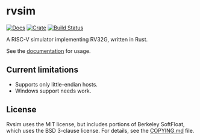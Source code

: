 # rvsim

[![Docs](https://docs.rs/rvsim/badge.svg)](https://docs.rs/rvsim)
[![Crate](https://img.shields.io/crates/v/rvsim.svg)](https://crates.io/crates/rvsim)
[![Build Status](https://travis-ci.org/stephank/rvsim.svg?branch=master)](https://travis-ci.org/stephank/rvsim)

A RISC-V simulator implementing RV32G, written in Rust.

See the [documentation] for usage.

 [documentation]: https://docs.rs/rvsim

## Current limitations

 - Supports only little-endian hosts.
 - Windows support needs work.

## License

Rvsim uses the MIT license, but includes portions of Berkeley SoftFloat, which
uses the BSD 3-clause license. For details, see the [COPYING.md](./COPYING.md)
file.
